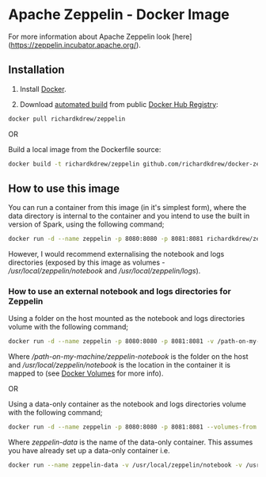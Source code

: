 # Apache Zeppelin - Docker Image

For more information about Apache Zeppelin look [here] (https://zeppelin.incubator.apache.org/).

## Installation

1. Install [Docker](https://www.docker.com/).

2. Download [automated build](https://registry.hub.docker.com/u/richardkdrew/zeppelin/) from public [Docker Hub Registry](https://registry.hub.docker.com/):

```sh
docker pull richardkdrew/zeppelin
```

OR

Build a local image from the Dockerfile source:

```sh
docker build -t richardkdrew/zeppelin github.com/richardkdrew/docker-zeppelin
```

## How to use this image

You can run a container from this image (in it's simplest form), where the data directory is internal to the container and you intend to use the built in version of Spark, using the following command;

```sh
docker run -d --name zeppelin -p 8080:8080 -p 8081:8081 richardkdrew/zeppelin
```

However, I would recommend externalising the notebook and logs directories (exposed by this image as volumes - _/usr/local/zeppelin/notebook_ and _/usr/local/zeppelin/logs_).

### How to use an external notebook and logs directories for Zeppelin

Using a folder on the host mounted as the notebook and logs directories volume with the following command;

```sh
docker run -d --name zeppelin -p 8080:8080 -p 8081:8081 -v /path-on-my-machine/zeppelin-notebook:/usr/local/zeppelin/notebook -v /path-on-my-machine/zeppelin-logs:/usr/local/zeppelin/logs richardkdrew/zeppelin
```

Where _/path-on-my-machine/zeppelin-notebook_ is the folder on the host and _/usr/local/zeppelin/notebook_ is the location in the container it is mapped to (see [Docker Volumes](https://docs.docker.com/userguide/dockervolumes/) for more info).

OR

Using a data-only container as the notebook and logs directories volume with the following command;

```sh
docker run -d --name zeppelin -p 8080:8080 -p 8081:8081 --volumes-from zeppelin-data richardkdrew/zeppelin
```

Where _zeppelin-data_ is the name of the data-only container. This assumes you have already set up a data-only container i.e.

```sh
docker run --name zeppelin-data -v /usr/local/zeppelin/notebook -v /usr/local/zeppelin/logs debian:jessie /bin/false